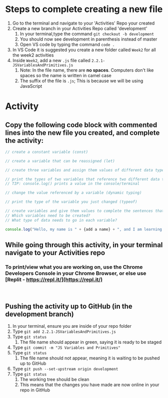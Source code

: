# Steps to complete creating a new file

1. Go to the terminal and navigate to your 'Activities' Repo your created
2. Create a new branch in your Activities Repo called 'development'
   1. In your terminal,type the command `git checkout -b development`
   2. You should now see development in parenthesis instead of master
   3. Open VS code by typing the command `code .`
3. In VS Code it is suggested you create a new folder called `Week2` for all the week2 activities
4. Inside `Week2`, add a new `.js` file called `2.2.1-JSVariablesAndPrimitives.js`
   1. Note: In the file name, there are **no spaces**. Computers don't like spaces so the name is written in camel case
   2. The suffix of the file is `.js`; This is because we will be using JavaScript

# Activity

## Copy the following code block with commented lines into the new file you created, and complete the activity:

```javascript
// create a constant variable (const)

// create a variable that can be reassigned (let)

// create three variables and assign them values of different data types (=)

// print the types of two variables that reference two different data types (typeof)
// TIP: console.log() prints a value in the console/terminal

// change the value referenced by a variable (dynamic typing)

// print the type of the variable you just changed (typeof)

// create variables and give them values to complete the sentences that will print  below.
// Which variables need to be created?
// What type of data needs to go in each variable?

console.log("Hello, my name is " + {add a name} + ", and I am learning " + {add a language} + ". I have been practicing for only " +  {add a number} + " weeks, so my status as a master is: " + {true or false} + ".");

```

## While going through this activity, in your terminal navigate to your Activities repo

### To print/view what you are working on, use the Chrome Developers Console in your Chrome Browser, or else use [Replit - https://repl.it/](https://repl.it/)

<br>

## Pushing the activity up to GitHub (in the development branch)

1. In your terminal, ensure you are inside of your repo folder
2. Type `git add 2.2.1-JSVariablesAndPrimitives.js`
3. Type `git status`
   1. The file name should appear in green, saying it is ready to be staged
4. Type `git commit -m "JS Variables and Primitives"`
5. Type `git status`
   1. The file name should not appear, meaning it is waiting to be pushed up to GitHub
6. Type `git push --set-upstream origin development`
7. Type `git status`
   1. The working tree should be clean
   2. This means that the changes you have made are now online in your repo in GitHub
